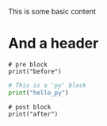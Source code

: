 This is some basic content

# And a header

```py-pre
# pre block
print("before")
```

```py
# This is a 'py' block
print("hello_py")
```

```py-post
# post block
print("after")
```